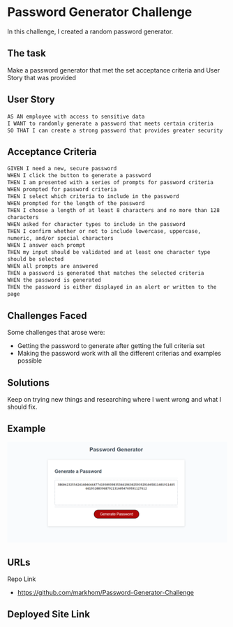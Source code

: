 # Password Generator Challenge
 
 In this challenge, I created a random password generator.

 ## The task

 Make a password generator that met the set acceptance criteria and User Story that was provided

 ## User Story

```
AS AN employee with access to sensitive data
I WANT to randomly generate a password that meets certain criteria
SO THAT I can create a strong password that provides greater security
```
## Acceptance Criteria

```
GIVEN I need a new, secure password
WHEN I click the button to generate a password
THEN I am presented with a series of prompts for password criteria
WHEN prompted for password criteria
THEN I select which criteria to include in the password
WHEN prompted for the length of the password
THEN I choose a length of at least 8 characters and no more than 128 characters
WHEN asked for character types to include in the password
THEN I confirm whether or not to include lowercase, uppercase, numeric, and/or special characters
WHEN I answer each prompt
THEN my input should be validated and at least one character type should be selected
WHEN all prompts are answered
THEN a password is generated that matches the selected criteria
WHEN the password is generated
THEN the password is either displayed in an alert or written to the page
```

## Challenges Faced

Some challenges that arose were:
- Getting the password to generate after getting the full criteria set
- Making the password work with all the different criterias and examples possible

## Solutions

Keep on trying new things and researching where I went wrong and what I should fix.

## Example

![Image of Working Password Generator](image.png)

## URLs

Repo Link
- https://github.com/markhom/Password-Generator-Challenge 

Deployed Site Link
-